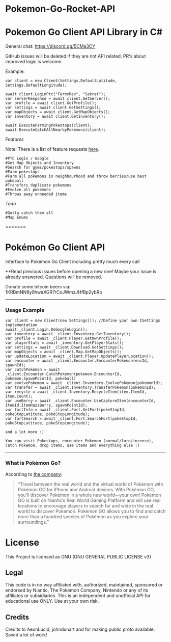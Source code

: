 # Pokemon-Go-Rocket-API

# Pokemon Go Client API Library in C# #

General chat: https://discord.gg/5CMa3CY

GitHub issues will be deleted if they are not API related. PR's about improved logic is welcome.

Example:

```
var client = new Client(Settings.DefaultLatitude, Settings.DefaultLongitude);

await client.LoginPtc("FeroxRev", "Sekret");
var serverResponse = await client.GetServer();
var profile = await client.GetProfile();
var settings = await client.GetSettings();
var mapObjects = await client.GetMapObjects();
var inventory = await client.GetInventory();

await ExecuteFarmingPokestops(client);
await ExecuteCatchAllNearbyPokemons(client);
```

*Features*

Note: There is a list of feature requests [here](https://github.com/FeroxRev/Pokemon-Go-Rocket-API/wiki/Feature-requests).

```
#PTC Login / Google
#Get Map Objects and Inventory
#Search for gyms/pokestops/spawns
#Farm pokestops
#Farm all pokemons in neighbourhood and throw berries/use best pokeball
#Transfers duplicate pokemons
#Evolve all pokemons
#Throws away unneeded items

```

*Todo*

```
#Gotta catch them all
#Map Enums
```

=======
# Pokémon Go Client API

Interface to Pokémon Go Client including pretty much every call

**Read previous issues before opening a new one! Maybe your issue is already answered. Questions will be removed.

Donate some bitcoin beers via: 1KRBmNN8y9hwaXGR7rCoJWmzJHfBp2ybRb

----------
### Usage Example

```
var client = new Client(new Settings()); //Define your own ISettings implementation
await _client.Login.DoGoogleLogin();
var inventory = await _client.Inventory.GetInventory();
var profile = await _client.Player.GetOwnProfile();
var playerStats = await _inventory.GetPlayerStats();
var settings = await _client.Download.GetSettings();
var mapObjects = await _client.Map.GetMapObjects();
var updateLocation = await _client.Player.UpdatePlayerLocation();
var encounter = await _client.Encounter.EncounterPokemon(encId, spawnId);
var catchPokemon = await _client.Encounter.CatchPokemon(pokemon.EncounterId, pokemon.SpawnPointId, pokeball)
var evolvePokemon = await _client.Inventory.EvolvePokemon(pokemonId);
var transfer = await _client.Inventory.TransferPokemon(pokemonId);
var recycle = await _client.Inventory.RecycleItem(item.ItemId, item.Count);
var useBerry = await _client.Encounter.UseCaptureItem(encounterId, ItemId.ItemRazzBerry, spawnPointId);
var fortInfo = await _client.Fort.GetFort(pokeStopId, pokeStopLatitude, pokeStopLongitude);
var fortSearch = await _client.Fort.SearchFort(pokeStopId, pokeStopLatitude, pokeStopLongitude);

and a lot more :)

You can visit Pokestops, encounter Pokemon (normal/lure/incense), catch Pokemon, drop items, use items and everything else :)
```

----------

### What is Pokémon Go?
According to [the company](http://www.pokemon.com/us/pokemon-video-games/pokemon-go/):

> “Travel between the real world and the virtual world of Pokémon with Pokémon GO for iPhone and Android devices. With Pokémon GO, you’ll discover Pokémon in a whole new world—your own! Pokémon GO is built on Niantic’s Real World Gaming Platform and will use real locations to encourage players to search far and wide in the real world to discover Pokémon. Pokémon GO allows you to find and catch more than a hundred species of Pokémon as you explore your surroundings.”

# License

This Project is licensed as GNU (GNU GENERAL PUBLIC LICENSE v3) 

## Legal

This code is in no way affiliated with, authorized, maintained, sponsored or endorsed by Niantic, The Pokémon Company, Nintendo or any of its affiliates or subsidiaries. This is an independent and unofficial API for educational use ONLY. Use at your own risk.

## Credits

Credits to AeonLucid, johnduhart and for making public proto available. Saved a lot of work!

